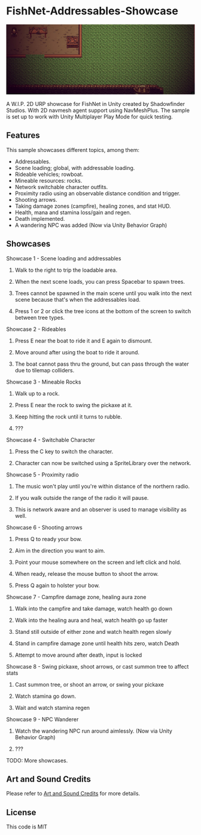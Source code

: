 # FishNet-Addressables-Showcase

<img src="screenshot.jpg" width="1250px"><br>

A W.I.P. 2D URP showcase for FishNet in Unity created by Shadowfinder Studios. With 2D navmesh agent support using NavMeshPlus. The sample is set up to work with Unity Multiplayer Play Mode for quick testing.

## Features

This sample showcases different topics, among them:
* Addressables.
* Scene loading; global, with addressable loading.
* Rideable vehicles; rowboat.
* Mineable resources: rocks.
* Network switchable character outfits.
* Proximity radio using an observable distance condition and trigger.
* Shooting arrows.
* Taking damage zones (campfire), healing zones, and stat HUD.
* Health, mana and stamina loss/gain and regen.
* Death implemented.
* A wandering NPC was added (Now via Unity Behavior Graph)

## Showcases

Showcase 1 - Scene loading and addressables

1. Walk to the right to trip the loadable area.

2. When the next scene loads, you can press Spacebar to spawn trees.

3. Trees cannot be spawned in the main scene until you walk into the next scene because that's when the addressables load.

4. Press 1 or 2 or click the tree icons at the bottom of the screen to switch between tree types.

Showcase 2 - Rideables

1. Press E near the boat to ride it and E again to dismount.

2. Move around after using the boat to ride it around.

3. The boat cannot pass thru the ground, but can pass through the water due to tilemap colliders.

Showcase 3 - Mineable Rocks

1. Walk up to a rock.

2. Press E near the rock to swing the pickaxe at it.

3. Keep hitting the rock until it turns to rubble.

4. ???

Showcase 4 - Switchable Character

1. Press the C key to switch the character.

2. Character can now be switched using a SpriteLibrary over the network.

Showcase 5 - Proximity radio

1. The music won't play until you're within distance of the northern radio.

2. If you walk outside the range of the radio it will pause.

3. This is network aware and an observer is used to manage visibility as well.

Showcase 6 - Shooting arrows

1. Press Q to ready your bow.

2. Aim in the direction you want to aim.

3. Point your mouse somewhere on the screen and left click and hold.

4. When ready, release the mouse button to shoot the arrow.

5. Press Q again to holster your bow.

Showcase 7 - Campfire damage zone, healing aura zone

1. Walk into the campfire and take damage, watch health go down

2. Walk into the healing aura and heal, watch health go up faster

3. Stand still outside of either zone and watch health regen slowly

4. Stand in campfire damage zone until health hits zero, watch Death

5. Attempt to move around after death, input is locked

Showcase 8 - Swing pickaxe, shoot arrows, or cast summon tree to affect stats

1. Cast summon tree, or shoot an arrow, or swing your pickaxe

2. Watch stamina go down.

3. Wait and watch stamina regen

Showcase 9 - NPC Wanderer

1. Watch the wandering NPC run around aimlessly. (Now via Unity Behavior Graph)

2. ???


TODO: More showcases.


## Art and Sound Credits

Please refer to [Art and Sound Credits](CREDITS.md) for more details.

## License

This code is MIT
